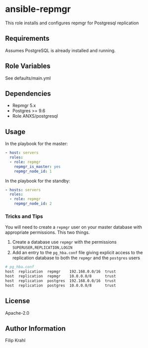 ansible-repmgr
======

This role installs and configures repmgr for Postgresql replication

Requirements
------------

Assumes PostgreSQL is already installed and running.

Role Variables
--------------

See defaults/main.yml

Dependencies
------------
* Repmgr 5.x
* Postgres >= 9.6
* Role ANXS/postgresql

Usage
-----

In the playbook for the master:

```yaml
- host: servers
  roles:
  - role: repmgr
    repmgr_is_master: yes
    repmgr_node_id: 1
```

In the playbook for the standby:

```yml
- hosts: servers
  roles:
  - role: repmgr
    repmgr_node_id: 2
```

### Tricks and Tips

You will need to create a `repmgr` user on your master database with
appropriate permissions.  This two things.

1. Create a database use `repmgr` with the permissions
   `SUPERUSER,REPLICATION,LOGIN`
2. Add an entry to the `pg_hba.conf` file giving explicit access to the
   replication database to both the `repmgr` and the `postgres` users

  ```bash
  # pg_hba.conf
  host  replication  repmgr    192.168.0.0/16  trust
  host  replication  repmgr    10.0.0.0/8      trust
  host  replication  postgres  192.168.0.0/16  trust
  host  replication  postgres  10.0.0.0/8      trust

  ```

License
-------

Apache-2.0

Author Information
------------------

Filip Krahl
